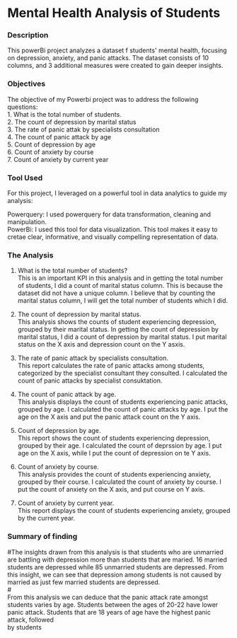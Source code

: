 # Mental Health Analysis of Students

<h3>Description</h3>
This powerBi project analyzes a dataset f students' mental health, focusing on depression, anxiety, and panic attacks. The dataset consists of 10 columns, and 3 additional measures were created to gain deeper insights.

<h3>Objectives</h3>
The objective of my Powerbi project was to address the following questions:<br>
1. What is the total number of students.<br>
2. The count of depression by marital status <br>
3. The rate of panic attak by specialists consultation <br>
4. The count of panic attack by age <br>
5. Count of depression by age <br>
6. Count of anxiety by course <br>
7. Count of anxiety by current year <br>

<h3>Tool Used</h3>
For this project, I leveraged on a powerful tool in data analytics to guide my analysis: <br>

Powerquery: I used powerquery for data transformation, cleaning and manipulation. <br>
PowerBi: I used this tool for data visualization. This tool makes it easy to cretae clear, informative, and visually compelling representation of data. <br>


<h3>The Analysis</h3>

1. What is the total number of students? <br>
This is an important KPI in this analysis and in getting the total number of students, I did a count of marital status column. This is because the dataset did not have a unique column. I believe that by counting the marital status column, I will get the total number of students which I did.

2. The count of depression by marital status. <br>
This analysis shows the counts of student experiencing depression, grouped by their marital status. In getting the count of depression by marital status, I did a count of depression by marital status. I put marital status on the X axis and depression count on the Y asxis.<br>

3. The rate of panic attack by specialists consultation. <br>
This report calculates the rate of panic attacks among students, categorized by the specialist consultant they consulted. I calculated the count of panic attacks by specialist consuktation.<br>

4. The count of panic attack by age. <br>
This analysis displays the count of students experiencing panic attacks, grouped by age. I calculated the count of panic attacks by age. I put the age on the X axis and put the panic attack count on the Y axis.<br>

5. Count of depression by age. <br>
This report shows the count of students experiencing depression, grouped by their age. I calculated the count of deprssion by age. I put age on the X axis, while I put the count of depression on te Y axis.<br>

6. Count of anxiety by course.<br>
This analysis provides the count of students experiencing anxiety, grouped by their course. I calculated the count of anxiety by course. I put the count of anxiety on the X axis, and put course on Y axis.<br>

7. Count of anxiety by current year.<br>
This report displays the count of students experiencing anxiety, grouped by the current year.


<h3>Summary of finding</h3>
#The insights drawn from this analysis is that students who are unmarried are battling with depression more than students that are maried. 16 married students are depressed while 85 unmarried students are depressed. From this insight, we can see that depression among students is not caused by married as just few married students are depressed.<br>#
<br> From this analysis we can deduce that the panic attack rate amongst students varies by age. Students between the ages of 20-22 have lower panic attack. Students that are 18 years of age have the highest panic attack, followed <br> by students 
